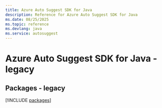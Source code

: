 ```yaml
---
title: Azure Auto Suggest SDK for Java
description: Reference for Azure Auto Suggest SDK for Java
ms.date: 08/25/2025
ms.topic: reference
ms.devlang: java
ms.service: autosuggest
---
```

# Azure Auto Suggest SDK for Java - legacy
## Packages - legacy
[!INCLUDE [packages](auto-suggest-index.md)]
